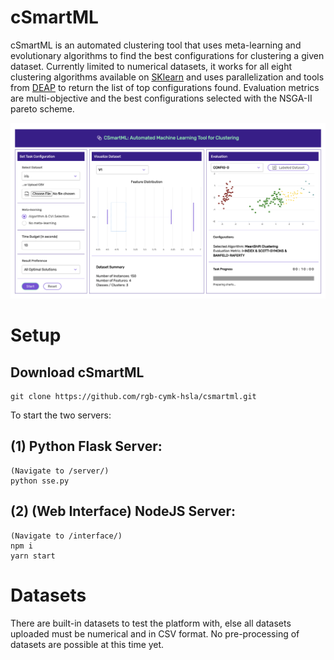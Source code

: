 # cSmartML
cSmartML is an automated clustering tool that uses meta-learning and evolutionary algorithms to find the best configurations for clustering a given dataset. Currently limited to numerical datasets, it works for all eight clustering algorithms available on [SKlearn](https://scikit-learn.org/stable/modules/clustering.html) and uses parallelization and tools from [DEAP](https://deap.readthedocs.io/en/master/index.html) to return the list of top configurations found. Evaluation metrics are multi-objective and the best configurations selected with the NSGA-II pareto scheme.

![Demo](https://github.com/rgb-cymk-hsla/csmartml/blob/main/img/cSmartML.png?raw=true)

# Setup

## Download cSmartML
```
git clone https://github.com/rgb-cymk-hsla/csmartml.git
```

To start the two servers:

## (1) Python Flask Server:
```
(Navigate to /server/)
python sse.py
```

## (2) (Web Interface) NodeJS Server:

```
(Navigate to /interface/)
npm i
yarn start
```

# Datasets

There are built-in datasets to test the platform with, else all datasets uploaded must be numerical and in CSV format. No pre-processing of datasets are possible at this time yet.
